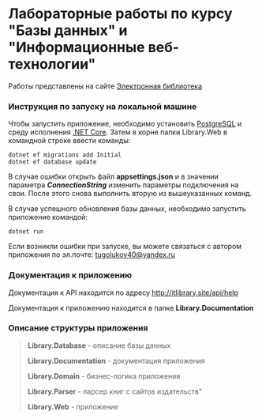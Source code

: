# Лабораторные работы по курсу "Базы данных" и "Информационные веб-технологии"

Работы представлены на сайте [Электронная библиотека](http://itlibrary.site/)

### Инструкция по запуску на локальной машине
Чтобы запустить приложение, необходимо установить [PostgreSQL](https://www.postgresql.org/download/) и среду исполнения [.NET Core](https://dotnet.microsoft.com/download).
Затем в корне папки Library.Web в командной строке ввести команды:
```
dotnet ef migrations add Initial
dotnet ef database update
```
В случае ошибки открыть файл **appsettings.json** и в значении параметра ***ConnectionString*** изменить параметры подключения на свои. После этого снова выполнить вторую из вышеуказанных команд.

В случае успешного обновления базы данных, необходимо запустить приложение командой:
```
dotnet run
```

Если возникли ошибки при запуске, вы можете связаться с автором приложения по эл.почте: tugolukov40@yandex.ru


### Документация к приложению
Документация к API находится по адресу http://itlibrary.site/api/help

Документация к приложению находится в папке **Library.Documentation**


### Описание структуры приложения
> **Library.Database** - описание базы данных
>
> **Library.Documentation** - документация приложения
>
> **Library.Domain** - бизнес-логика приложения
>
> **Library.Parser** - парсер книг с сайтов издательств"
>
> **Library.Web** - приложение
